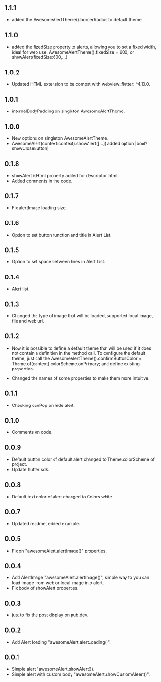 ## 1.1.1

* added the AwesomeAlertTheme().borderRadius to default theme

## 1.1.0

* added the fizedSize property to alerts, allowing you to set a fixed width, ideal for web use.
  AwesomeAlertTheme().fixedSize = 600; or showAlert(fixedSize:600,...)

## 1.0.2

* Updated HTML extension to be compat with webview_flutter: ^4.10.0.

## 1.0.1

* internalBodyPadding on singleton AwesomeAlertTheme.

## 1.0.0

* New options on singleton AwesomeAlertTheme.
* AwesomeAlert(context:context).showAlert([...]) added option |bool? showCloseButton|

## 0.1.8

* showAlert isHtml property added for descripton html.
* Added comments in the code.

## 0.1.7

* Fix alertImage loading size.

## 0.1.6

* Option to set button function and title in Alert List.

## 0.1.5

* Option to set space between lines in Alert List.

## 0.1.4

* Alert list.

## 0.1.3

* Changed the type of image that will be loaded, supported local image, file and web url.

## 0.1.2

* Now it is possible to define a default theme that will be used if it does not contain a definition
  in the method call. To configure the default theme, just call the
  AwesomeAlertTheme().confirmButtonColor = Theme.of(context).colorScheme.onPrimary; and define
  existing properties.

* Changed the names of some properties to make them more intuitive.

## 0.1.1

* Checking canPop on hide alert.

## 0.1.0

* Comments on code.

## 0.0.9

* Default button color of default alert changed to Theme.colorScheme of project.
* Update flutter sdk.

## 0.0.8

* Default text color of alert changed to Colors.white.

## 0.0.7

* Updated readme, edded example.

## 0.0.5

* Fix on "awesomeAlert.alertImage()" properties.

## 0.0.4

* Add AlertImage "awesomeAlert.alertImage()", simple way to you can load image from web or local
  image into alert.
* Fix body of showAlert properties.

## 0.0.3

* just to fix the post display on pub.dev.

## 0.0.2

* Add Alert loading "awesomeAlert.alertLoading()".

## 0.0.1

* Simple alert "awesomeAlert.showAlert()).
* Simple alert with custom body "awesomeAlert.showCustomAleert()".


